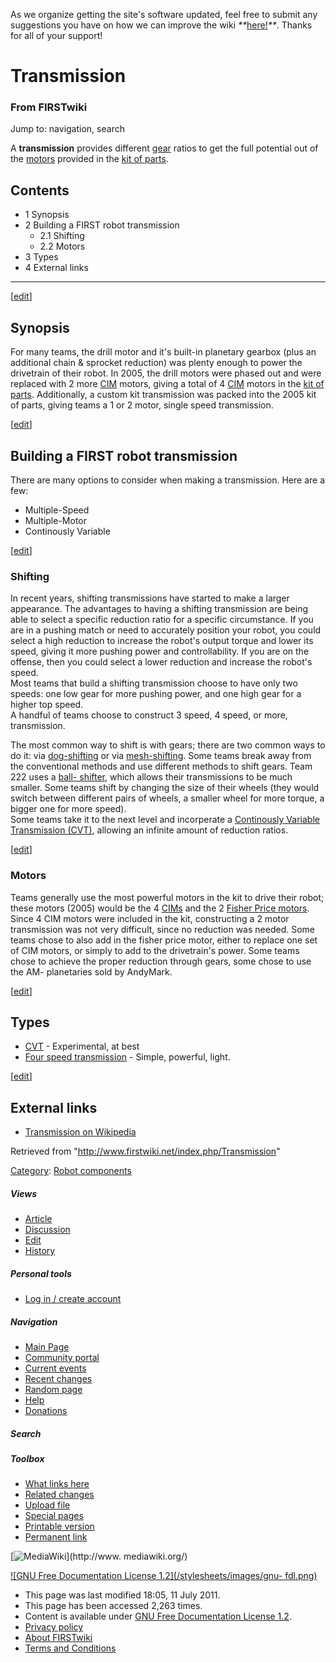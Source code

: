 As we organize getting the site's software updated, feel free to submit any
suggestions you have on how we can improve the wiki
_**_[here!](/index.php/User:Hallry/Suggestions "User:Hallry/Suggestions"
)_**_. Thanks for all of your support!

# Transmission

### From FIRSTwiki

Jump to: navigation, search

A **transmission** provides different [gear](/index.php/Gear "Gear" ) ratios
to get the full potential out of the [motors](/index.php/Motor "Motor" )
provided in the [kit of parts](/index.php/Kit_of_parts "Kit of parts" ).

## Contents

  * 1 Synopsis
  * 2 Building a FIRST robot transmission
    * 2.1 Shifting
    * 2.2 Motors
  * 3 Types
  * 4 External links  
---  
  
[[edit](/index.php?title=Transmission&action=edit&section=1 "Edit section:
Synopsis" )]

##  Synopsis

For many teams, the drill motor and it's built-in planetary gearbox (plus an
additional chain &amp; sprocket reduction) was plenty enough to power the
drivetrain of their robot. In 2005, the drill motors were phased out and were
replaced with 2 more [CIM](/index.php/CIM "CIM" ) motors, giving a total of 4
[CIM](/index.php/CIM "CIM" ) motors in the [kit of
parts](/index.php/Kit_of_parts "Kit of parts" ). Additionally, a custom kit
transmission was packed into the 2005 kit of parts, giving teams a 1 or 2
motor, single speed transmission.

[[edit](/index.php?title=Transmission&action=edit&section=2 "Edit section:
Building a FIRST robot transmission" )]

## Building a FIRST robot transmission

There are many options to consider when making a transmission. Here are a few:  

  * Multiple-Speed 
  * Multiple-Motor 
  * Continously Variable 

[[edit](/index.php?title=Transmission&action=edit&section=3 "Edit section:
Shifting" )]

### Shifting

In recent years, shifting transmissions have started to make a larger
appearance. The advantages to having a shifting transmission are being able to
select a specific reduction ratio for a specific circumstance. If you are in a
pushing match or need to accurately position your robot, you could select a
high reduction to increase the robot's output torque and lower its speed,
giving it more pushing power and controllability. If you are on the offense,
then you could select a lower reduction and increase the robot's speed.  
Most teams that build a shifting transmission choose to have only two speeds:
one low gear for more pushing power, and one high gear for a higher top speed.  
A handful of teams choose to construct 3 speed, 4 speed, or more,
transmission.  
  

The most common way to shift is with gears; there are two common ways to do
it: via [dog-shifting](/index.php?title=Dog-shifting&action=edit "Dog-
shifting" ) or via [mesh-shifting](/index.php?title=Mesh-shifting&action=edit
"Mesh-shifting" ). Some teams break away from the conventional methods and use
different methods to shift gears. Team 222 uses a [ball-
shifter](/index.php?title=Ball-shifter&action=edit "Ball-shifter" ), which
allows their transmissions to be much smaller. Some teams shift by changing
the size of their wheels (they would switch between different pairs of wheels,
a smaller wheel for more torque, a bigger one for more speed).  
Some teams take it to the next level and incorperate a [Continously Variable
Transmission (CVT)](/index.php/CVT "CVT" ), allowing an infinite amount of
reduction ratios.

[[edit](/index.php?title=Transmission&action=edit&section=4 "Edit section:
Motors" )]

### Motors

Teams generally use the most powerful motors in the kit to drive their robot;
these motors (2005) would be the 4 [CIMs](/index.php/CIM "CIM" ) and the 2
[Fisher Price motors](/index.php/Fisher_Price_motor "Fisher Price motor" ).
Since 4 CIM motors were included in the kit, constructing a 2 motor
transmission was not very difficult, since no reduction was needed. Some teams
chose to also add in the fisher price motor, either to replace one set of CIM
motors, or simply to add to the drivetrain's power. Some teams chose to
achieve the proper reduction through gears, some chose to use the AM-
planetaries sold by AndyMark.

[[edit](/index.php?title=Transmission&action=edit&section=5 "Edit section:
Types" )]

##  Types

  * [CVT](/index.php/CVT "CVT" ) \- Experimental, at best 
  * [Four speed transmission](/index.php/Four_speed_transmission "Four speed transmission" ) \- Simple, powerful, light. 

[[edit](/index.php?title=Transmission&action=edit&section=6 "Edit section:
External links" )]

##  External links

  * [Transmission on Wikipedia](http://en.wikipedia.org/wiki/Transmission_%28mechanics%29 "http://en.wikipedia.org/wiki/Transmission_%28mechanics%29" )

Retrieved from "<http://www.firstwiki.net/index.php/Transmission>"

[Category](/index.php?title=Special:Categories&article=Transmission
"Special:Categories" ): [Robot
components](/index.php/Category:Robot_components "Category:Robot components" )

##### Views

  * [Article](/index.php/Transmission)
  * [Discussion](/index.php?title=Talk:Transmission&action=edit)
  * [Edit](/index.php?title=Transmission&action=edit)
  * [History](/index.php?title=Transmission&action=history)

##### Personal tools

  * [Log in / create account](/index.php?title=Special:Userlogin&returnto=Transmission)

[](/index.php/Main_Page "Main Page" )

##### Navigation

  * [Main Page](/index.php/Main_Page)
  * [Community portal](/index.php/FIRSTwiki:Community_portal)
  * [Current events](/index.php/Current_events)
  * [Recent changes](/index.php/Special:Recentchanges)
  * [Random page](/index.php/Special:Random)
  * [Help](/index.php/FIRSTwiki:Help)
  * [Donations](/index.php/FIRSTwiki:Site_support)

##### Search



##### Toolbox

  * [What links here](/index.php/Special:Whatlinkshere/Transmission)
  * [Related changes](/index.php/Special:Recentchangeslinked/Transmission)
  * [Upload file](/index.php/Special:Upload)
  * [Special pages](/index.php/Special:Specialpages)
  * [Printable version](/index.php?title=Transmission&printable=yes)
  * [Permanent link](/index.php?title=Transmission&oldid=80759)

[![MediaWiki](/skins/common/images/poweredby_mediawiki_88x31.png)](http://www.
mediawiki.org/)

[![GNU Free Documentation License 1.2](/stylesheets/images/gnu-
fdl.png)](http://www.gnu.org/copyleft/fdl.html)

  * This page was last modified 18:05, 11 July 2011.
  * This page has been accessed 2,263 times.
  * Content is available under [GNU Free Documentation License 1.2](http://www.gnu.org/copyleft/fdl.html "http://www.gnu.org/copyleft/fdl.html" ).
  * [Privacy policy](/index.php/FIRSTwiki:Privacy_policy "FIRSTwiki:Privacy policy" )
  * [About FIRSTwiki](/index.php/FIRSTwiki:About "FIRSTwiki:About" )
  * [Terms and Conditions](/index.php/FIRSTwiki:Terms_and_conditions "FIRSTwiki:Terms and conditions" )

